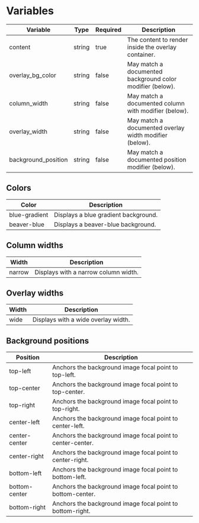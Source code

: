 # Variables
| Variable            | Type   | Required | Description                                               |
|---------------------|--------|----------|-----------------------------------------------------------|
| content             | string | true     | The content to render inside the overlay container.       |
| overlay_bg_color    | string | false    | May match a documented background color modifier (below). |
| column_width        | string | false    | May match a documented column with modifier (below).      |
| overlay_width       | string | false    | May match a documented overlay width modifier (below).    |
| background_position | string | false    | May match a documented position modifier (below).         |

## Colors
| Color         | Description                          |
|---------------|--------------------------------------|
| blue-gradient | Displays a blue gradient background. |
| beaver-blue   | Displays a beaver-blue background.   |

## Column widths
| Width  | Description                          |
|--------|--------------------------------------|
| narrow | Displays with a narrow column width. |

## Overlay widths
| Width | Description                         |
|-------|-------------------------------------|
| wide  | Displays with a wide overlay width. |

## Background positions
| Position      | Description                                                |
|---------------|------------------------------------------------------------|
| top-left      | Anchors the background image focal point to top-left.      |
| top-center    | Anchors the background image focal point to top-center.    |
| top-right     | Anchors the background image focal point to top-right.     |
| center-left   | Anchors the background image focal point to center-left.   |
| center-center | Anchors the background image focal point to center-center. |
| center-right  | Anchors the background image focal point to center-right.  |
| bottom-left   | Anchors the background image focal point to bottom-left.   |
| bottom-center | Anchors the background image focal point to bottom-center. |
| bottom-right  | Anchors the background image focal point to bottom-right.  |
